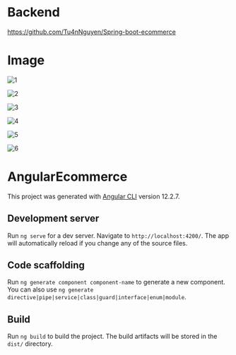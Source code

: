 # Backend

https://github.com/Tu4nNguyen/Spring-boot-ecommerce

# Image

![1](https://media.discordapp.net/attachments/912605434886639636/912605446379012096/unknown.png?width=1248&height=676)

![2](https://media.discordapp.net/attachments/912605434886639636/912605591371935755/unknown.png?width=1248&height=676)

![3](https://media.discordapp.net/attachments/912605434886639636/912605872163803156/unknown.png?width=1248&height=676)

![4](https://media.discordapp.net/attachments/912605434886639636/912605932951842816/unknown.png?width=1248&height=676)

![5](https://media.discordapp.net/attachments/912605434886639636/912605958327373824/unknown.png?width=1248&height=676)

![6](https://media.discordapp.net/attachments/912605434886639636/912606014791122974/unknown.png?width=1248&height=676)

# AngularEcommerce

This project was generated with [Angular CLI](https://github.com/angular/angular-cli) version 12.2.7.

## Development server

Run `ng serve` for a dev server. Navigate to `http://localhost:4200/`. The app will automatically reload if you change any of the source files.

## Code scaffolding

Run `ng generate component component-name` to generate a new component. You can also use `ng generate directive|pipe|service|class|guard|interface|enum|module`.

## Build

Run `ng build` to build the project. The build artifacts will be stored in the `dist/` directory.




